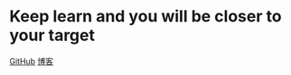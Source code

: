 <!--在文档末尾用添加图片的 Markdown 语法设置背景。-->

# Keep learn and you will be closer to your target

[GitHub](https://github.com/ScnuWang)
[博客](#docsify)